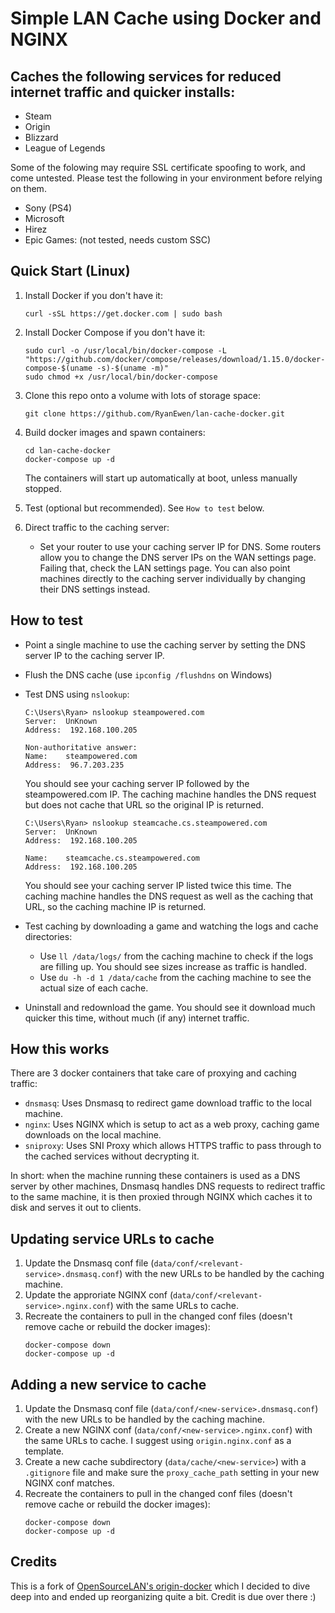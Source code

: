 # Simple LAN Cache using Docker and NGINX

## Caches the following services for reduced internet traffic and quicker installs:
* Steam
* Origin
* Blizzard
* League of Legends

Some of the folowing may require SSL certificate spoofing to work, and come untested. Please test the following in your environment before relying on them.
* Sony (PS4)
* Microsoft
* Hirez
* Epic Games: (not tested, needs custom SSC)

## Quick Start (Linux)
1. Install Docker if you don't have it:

    ```
    curl -sSL https://get.docker.com | sudo bash
    ```

1. Install Docker Compose if you don't have it:
    ```
    sudo curl -o /usr/local/bin/docker-compose -L "https://github.com/docker/compose/releases/download/1.15.0/docker-compose-$(uname -s)-$(uname -m)"
    sudo chmod +x /usr/local/bin/docker-compose
    ```

1. Clone this repo onto a volume with lots of storage space:

    ```
    git clone https://github.com/RyanEwen/lan-cache-docker.git
    ```

1. Build docker images and spawn containers:

    ```
    cd lan-cache-docker
    docker-compose up -d
    ```

    The containers will start up automatically at boot, unless manually stopped.

1. Test (optional but recommended). See `How to test` below.

1. Direct traffic to the caching server:
    * Set your router to use your caching server IP for DNS.
    Some routers allow you to change the DNS server IPs on the WAN settings page. Failing that, check the LAN settings page. You can also point machines directly to the caching server individually by changing their DNS settings instead.

## How to test
* Point a single machine to use the caching server by setting the DNS server IP to the caching server IP.
* Flush the DNS cache (use `ipconfig /flushdns` on Windows)
* Test DNS using `nslookup`:
    ```
    C:\Users\Ryan> nslookup steampowered.com
    Server:  UnKnown
    Address:  192.168.100.205

    Non-authoritative answer:
    Name:    steampowered.com
    Address:  96.7.203.235
    ```

    You should see your caching server IP followed by the steampowered.com IP. The caching machine handles the DNS request but does not cache that URL so the original IP is returned.

    ```
    C:\Users\Ryan> nslookup steamcache.cs.steampowered.com
    Server:  UnKnown
    Address:  192.168.100.205

    Name:    steamcache.cs.steampowered.com
    Address:  192.168.100.205
    ```

    You should see your caching server IP listed twice this time. The caching machine handles the DNS request as well as the caching that URL, so the caching machine IP is returned.

* Test caching by downloading a game and watching the logs and cache directories:
    * Use `ll /data/logs/` from the caching machine to check if the logs are filling up. You should see sizes increase as traffic is handled.
    * Use `du -h -d 1 /data/cache` from the caching machine to see the actual size of each cache.

* Uninstall and redownload the game. You should see it download much quicker this time, without much (if any) internet traffic.

## How this works
There are 3 docker containers that take care of proxying and caching traffic:
* `dnsmasq`: Uses Dnsmasq to redirect game download traffic to the local machine.
* `nginx`: Uses NGINX which is setup to act as a web proxy, caching game downloads on the local machine.
* `sniproxy`: Uses SNI Proxy which allows HTTPS traffic to pass through to the cached services without decrypting it.

In short: when the machine running these containers is used as a DNS server by other machines, Dnsmasq handles DNS requests to  redirect traffic to the same machine, it is then proxied through NGINX which caches it to disk and serves it out to clients.

## Updating service URLs to cache
1. Update the Dnsmasq conf file (`data/conf/<relevant-service>.dnsmasq.conf`) with the new URLs to be handled by the caching machine.
1. Update the approriate NGINX conf (`data/conf/<relevant-service>.nginx.conf`) with the same URLs to cache.
1. Recreate the containers to pull in the changed conf files (doesn't remove cache or rebuild the docker images):
    ```
    docker-compose down
    docker-compose up -d
    ```

## Adding a new service to cache
1. Update the Dnsmasq conf file (`data/conf/<new-service>.dnsmasq.conf`) with the new URLs to be handled by the caching machine.
1. Create a new NGINX conf (`data/conf/<new-service>.nginx.conf`) with the same URLs to cache. I suggest using `origin.nginx.conf` as a template.
1. Create a new cache subdirectory (`data/cache/<new-service>`) with a `.gitignore` file and make sure the `proxy_cache_path` setting in your new NGINX conf matches.
1. Recreate the containers to pull in the changed conf files (doesn't remove cache or rebuild the docker images):
    ```
    docker-compose down
    docker-compose up -d
    ```

## Credits
This is a fork of [OpenSourceLAN's origin-docker](https://github.com/OpenSourceLAN/origin-docker) which I decided to dive deep into and ended up reorganizing quite a bit. Credit is due over there :)

